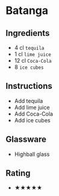# Batanga

## Ingredients
- 4 cl `tequila`
- 1 cl `lime juice`
- 12 cl `Coca-Cola`
- 8 `ice cubes`

## Instructions
- Add tequila
- Add lime juice
- Add Coca-Cola
- Add ice cubes

## Glassware
- Highball glass

## Rating
- ★★★★★